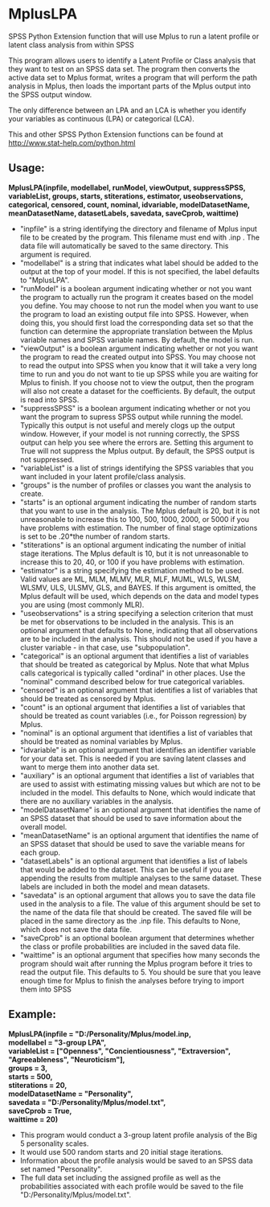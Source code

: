 # MplusLPA
SPSS Python Extension function that will use Mplus to run a latent profile or latent class analysis from within SPSS

This program allows users to identify a Latent Profile or Class analysis that they want to test on an SPSS data set. The program then converts the active data set to Mplus format, writes a program that will perform the path analysis in Mplus, then loads the important parts of the Mplus output into the SPSS output window.

The only difference between an LPA and an LCA is whether you identify your variables as continuous (LPA) or categorical (LCA).

This and other SPSS Python Extension functions can be found at http://www.stat-help.com/python.html

## Usage: 
**MplusLPA(inpfile, modellabel, runModel, viewOutput, suppressSPSS, variableList, groups, starts, stiterations, estimator, useobservations, categorical, censored, count, nominal, idvariable, modelDatasetName, meanDatasetName, datasetLabels, savedata, saveCprob, waittime)**
* "inpfile" is a string identifying the directory and filename of Mplus input file to be created by the program. This filename must end with .inp . The data file will automatically be saved to the same directory. This argument is required.
* "modellabel" is a string that indicates what label should be added to the output at the top of your model. If this is not specified, the label defaults to "MplusLPA".
* "runModel" is a boolean argument indicating whether or not you want the program to actually run the program it creates based on the model you define. You may choose to not run the model when you want to use the program to load an existing output file into SPSS. However, when doing this, you should first load the corresponding data set so that the function can determine the appropriate translation between the Mplus variable names and SPSS variable names. By default, the model is run.
* "viewOutput" is a boolean argument indicating whether or not you want the program to read the created output into SPSS. You may choose not to read the output into SPSS when you know that it will take a very long time to run and you do not want to tie up SPSS while you are waiting for Mplus to finish. If you choose not to view the output, then the program will also not create a dataset for the coefficients. By default, the output is read into SPSS.
* "suppressSPSS" is a boolean argument indicating whether or not you want the program to supress SPSS output while running the model. Typically this output is not useful and merely clogs up the output window. However, if your model is not running correctly, the SPSS output can help you see where the errors are. Setting this argument to True will not suppress the Mplus output. By default, the SPSS output is not suppressed.
* "variableList" is a list of strings identifying the SPSS variables that you want included in your latent profile/class analysis. 
* "groups" is the number of profiles or classes you want the analysis to create.
* "starts" is an optional argument indicating the number of random starts that you want to use in the analysis. The Mplus default is 20, but it is not unreasonable to increase this to 100, 500, 1000, 2000, or 5000 if you have problems with estimation. The number of final stage optimizations is set to be .20\*the number of random starts.
* "stiterations" is an optional argument indicating the number of initial stage iterations. The Mplus default is 10, but it is not unreasonable to increase this to 20, 40, or 100 if you have problems with estimation.
* "estimator" is a string specifying the estimation method to be used. Valid values are ML, MLM, MLMV, MLR, MLF, MUML, WLS, WLSM, WLSMV, ULS, ULSMV, GLS, and BAYES. If this argument is omitted, the Mplus default will be used, which depends on the data and model types you are using (most commonly MLR).
* "useobservations" is a string specifying a selection criterion that must be met for observations to be included in the analysis. This is an optional argument that defaults to None, indicating that all observations are to be included in the analysis. This should not be used if you have a cluster variable - in that case, use "subpopulation".
* "categorical" is an optional argument that identifies a list of variables that should be treated as categorical by Mplus. Note that what Mplus calls categorical is typically called "ordinal" in other places. Use the "nominal" command described below for true categorical variables.
* "censored" is an optional argument that identifies a list of variables that should be treated as censored by Mplus.
* "count" is an optional argument that identifies a list of variables that should be treated as count variables (i.e., for Poisson regression) by Mplus.
* "nominal" is an optional argument that identifies a list of variables that should be treated as nominal variables by Mplus.
* "idvariable" is an optional argument that identifies an identifier variable for your data set. This is needed if you are saving latent classes and want to merge them into another data set.
* "auxiliary" is an optional argument that identifies a list of variables that are used to assist with estimating missing values but which are not to be included in the model. This defaults to None, which would indicate that there are no auxiliary variables in the analysis.
* "modelDatasetName" is an optional argument that identifies the name of an SPSS dataset that should be used to save information about the overall model.
* "meanDatasetName" is an optional argument that identifies the name of an SPSS dataset that should be used to save the variable means for each group.
* "datasetLabels" is an optional argument that identifies a list of labels that would be added to the dataset. This can be useful if you are appending the results from multiple analyses to the same dataset. These labels are included in both the model and mean datasets.
* "savedata" is an optional argument that allows you to save the data file used in the analysis to a file. The value of this argument should be set to the name of the data file that should be created. The saved file will be placed in the same directory as the .inp file. This defaults to None, which does not save the data file.
* "saveCprob" is an optional boolean argument that determines whether the class or profile probabilities are included in the saved data file.
* "waittime" is an optional argument that specifies how many seconds the program should wait after running the Mplus program before it tries to read the output file. This defaults to 5. You should be sure that you leave enough time for Mplus to finish the analyses before trying to import them into SPSS

## Example: 
**MplusLPA(inpfile = "D:/Personality/Mplus/model.inp,  
modellabel = "3-group LPA",  
variableList = ["Openness", "Concientiousness", "Extraversion", "Agreeableness", "Neuroticism"],  
groups = 3,  
starts = 500,  
stiterations = 20,  
modelDatasetName = "Personality",  
savedata = "D:/Personality/Mplus/model.txt",  
saveCprob = True,  
waittime = 20)**
* This program would conduct a 3-group latent profile analysis of the Big 5 personality scales.
* It would use 500 random starts and 20 initial stage iterations. 
* Information about the profile analysis would be saved to an SPSS data set named "Personality".
* The full data set including the assigned profile as well as the probabilities associated with each profile would be saved to the file "D:/Personality/Mplus/model.txt".
